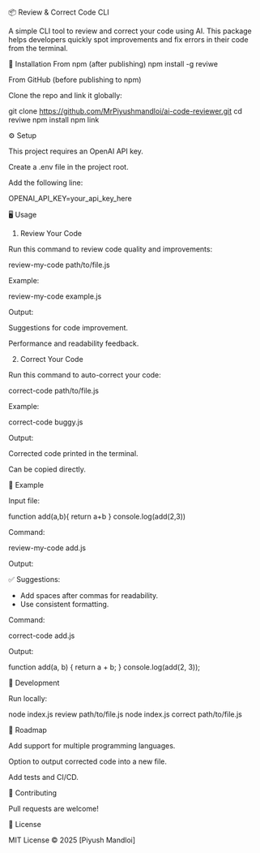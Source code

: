 📦 Review & Correct Code CLI

A simple CLI tool to review and correct your code using AI. This package helps developers quickly spot improvements and fix errors in their code from the terminal.

🚀 Installation
From npm (after publishing)
npm install -g reviwe

From GitHub (before publishing to npm)

Clone the repo and link it globally:

git clone https://github.com/MrPiyushmandloi/ai-code-reviewer.git
cd reviwe
npm install
npm link

⚙️ Setup

This project requires an OpenAI API key.

Create a .env file in the project root.

Add the following line:

OPENAI_API_KEY=your_api_key_here

🖥️ Usage
1. Review Your Code

Run this command to review code quality and improvements:

review-my-code path/to/file.js


Example:

review-my-code example.js


Output:

Suggestions for code improvement.

Performance and readability feedback.

2. Correct Your Code

Run this command to auto-correct your code:

correct-code path/to/file.js


Example:

correct-code buggy.js


Output:

Corrected code printed in the terminal.

Can be copied directly.

📖 Example

Input file:

function add(a,b){
return a+b
}
console.log(add(2,3))


Command:

review-my-code add.js


Output:

✅ Suggestions:
- Add spaces after commas for readability.
- Use consistent formatting.


Command:

correct-code add.js


Output:

function add(a, b) {
  return a + b;
}
console.log(add(2, 3));

🔧 Development

Run locally:

node index.js review path/to/file.js
node index.js correct path/to/file.js

📌 Roadmap

 Add support for multiple programming languages.

 Option to output corrected code into a new file.

 Add tests and CI/CD.

🤝 Contributing

Pull requests are welcome!

📜 License

MIT License © 2025 [Piyush Mandloi]




